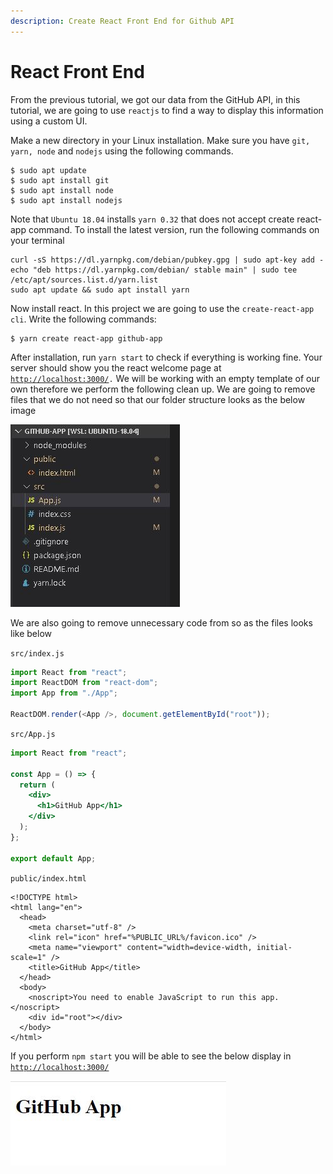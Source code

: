 ```yaml
---
description: Create React Front End for Github API
---
```


# React Front End

From the previous tutorial, we got our data from the GitHub API, in this tutorial, we are going to use `reactjs` to find a way to display this information using a custom UI. 

Make a new directory in your Linux installation. Make sure you have `git, yarn, node` and `nodejs` using the following commands.

```text
$ sudo apt update
$ sudo apt install git
$ sudo apt install node
$ sudo apt install nodejs
```

Note that `Ubuntu 18.04` installs `yarn 0.32` that does not accept create react-app command. To install the latest version, run the following commands on your terminal

```text
curl -sS https://dl.yarnpkg.com/debian/pubkey.gpg | sudo apt-key add -
echo "deb https://dl.yarnpkg.com/debian/ stable main" | sudo tee /etc/apt/sources.list.d/yarn.list
sudo apt update && sudo apt install yarn
```

Now install react. In this project we are going to use the `create-react-app cli`. Write the following commands:

```text
$ yarn create react-app github-app
```

After installation, run `yarn start` to check if everything is working fine. Your server should show you the react welcome page at [`http://localhost:3000/`](http://localhost:3000/)`.` We will be working with an empty template of our own therefore we perform the following clean up. We are going to remove files that we do not need so that our folder structure looks as the below image

![Reduced files](.gitbook/assets/structure.JPG)

We are also going to remove unnecessary code from so as the files looks like below

`src/index.js`

```javascript
import React from "react";
import ReactDOM from "react-dom";
import App from "./App";

ReactDOM.render(<App />, document.getElementById("root"));

```

`src/App.js`

```jsx
import React from "react";

const App = () => {
  return (
    <div>
      <h1>GitHub App</h1>
    </div>
  );
};

export default App;

```

`public/index.html`

```markup
<!DOCTYPE html>
<html lang="en">
  <head>
    <meta charset="utf-8" />
    <link rel="icon" href="%PUBLIC_URL%/favicon.ico" />
    <meta name="viewport" content="width=device-width, initial-scale=1" />
    <title>GitHub App</title>
  </head>
  <body>
    <noscript>You need to enable JavaScript to run this app.</noscript>
    <div id="root"></div>
  </body>
</html>
```

If you perform `npm start` you will be able to see the below display in [`http://localhost:3000/`](http://localhost:3000/) 

![](.gitbook/assets/landingpage.JPG)

